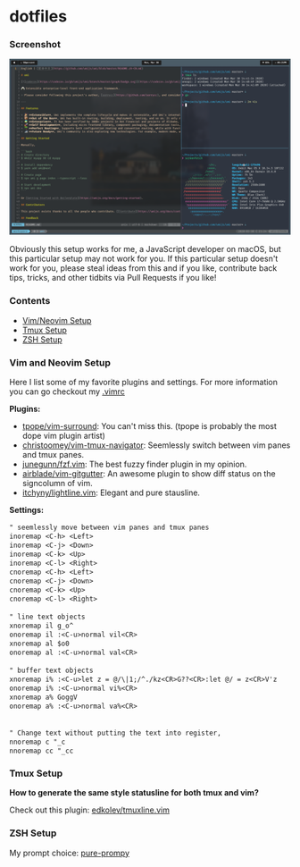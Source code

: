 # dotfiles

### Screenshot

![](./screenshot-20200330.png)

Obviously this setup works for me, a JavaScript developer on macOS, but this particular setup may not work for you. If this particular setup doesn't work for you, please steal ideas from this and if you like, contribute back tips, tricks, and other tidbits via Pull Requests if you like!


### Contents

+ [Vim/Neovim Setup](#vim-and-neovim-setup)
+ [Tmux Setup](#tmux-setup)
+ [ZSH Setup](#zsh-setup)


### Vim and Neovim Setup
Here I list some of my favorite plugins and settings. For more information you can go checkout my [.vimrc](https://github.com/focus7eleven/dotfiles/blob/master/nvim/.vimrc)

**Plugins:**

- [tpope/vim-surround](https://github.com/tpope/vim-surround): You can't miss this. (tpope is probably the most dope vim plugin artist)
- [christoomey/vim-tmux-navigator](https://github.com/christoomey/vim-tmux-navigator): Seemlessly switch between vim panes and tmux panes.
- [junegunn/fzf.vim](https://github.com/junegunn/fzf.vim): The best fuzzy finder plugin in my opinion.
- [airblade/vim-gitgutter](https://github.com/airblade/vim-gitgutter): An awesome plugin to show diff status on the signcolumn of vim.
- [itchyny/lightline.vim](https://github.com/itchyny/lightline.vim): Elegant and pure stausline.

**Settings:**

```
" seemlessly move between vim panes and tmux panes
inoremap <C-h> <Left>
inoremap <C-j> <Down>
inoremap <C-k> <Up>
inoremap <C-l> <Right>
cnoremap <C-h> <Left>
cnoremap <C-j> <Down>
cnoremap <C-k> <Up>
cnoremap <C-l> <Right>

" line text objects
xnoremap il g_o^
onoremap il :<C-u>normal vil<CR>
xnoremap al $o0
onoremap al :<C-u>normal val<CR>

" buffer text objects
xnoremap i% :<C-u>let z = @/\|1;/^./kz<CR>G??<CR>:let @/ = z<CR>V'z
onoremap i% :<C-u>normal vi%<CR>
xnoremap a% GoggV
onoremap a% :<C-u>normal va%<CR>


" Change text without putting the text into register,
nnoremap c "_c
nnoremap cc "_cc

```

### Tmux Setup
**How to generate the same style statusline for both tmux and vim?**

Check out this plugin: [edkolev/tmuxline.vim](https://github.com/edkolev/tmuxline.vim)

### ZSH Setup
My prompt choice: [pure-prompy](https://github.com/sindresorhus/pure)

